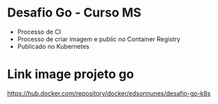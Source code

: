 # Desafio Go - Curso MS

* Processo de CI
* Processo de criar imagem e public no Container Registry
* Publicado no Kubernetes


# Link image projeto go
https://hub.docker.com/repository/docker/edsonnunes/desafio-go-k8s